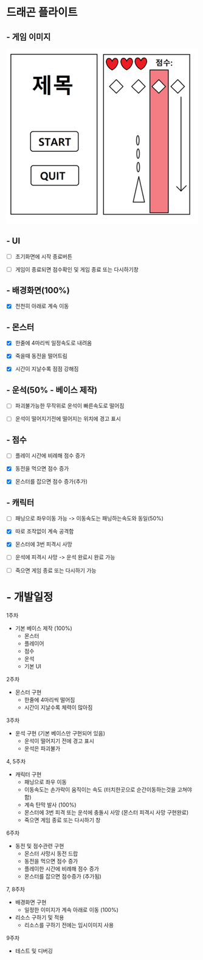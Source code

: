 # 드래곤 플라이트



## - 게임 이미지

![term_image](./image/term_image.png)

## - UI

- [ ] 초기화면에 시작 종료버튼

- [ ] 게임이 종료되면 점수확인 및 게임 종료 또는 다시하기창

  

## - 배경화면(100%)

- [x] 천천히 아래로 계속 이동



## - 몬스터

- [x] 한줄에 4마리씩 일정속도로 내려옴

- [x] 죽을때 동전을 떨어트림
- [x] 시간이 지날수록 점점 강해짐



## - 운석(50% - 베이스 제작)

- [ ] 파괴불가능한 무작위로 운석이 빠른속도로 떨어짐

- [ ] 운석이 떨어지기전에 떨어지는 위치에 경고 표시



## - 점수

- [ ] 플레이 시간에 비례해 점수 증가
- [x] 동전을 먹으면 점수 증가
- [x] 몬스터를 잡으면 점수 증가(추가)



## - 캐릭터

- [ ] 패닝으로 좌우이동 가능 -> 이동속도는 패닝하는속도와 동일(50%)
- [x] 따로 조작없이 계속 공격함
- [x] 몬스터에 3번 피격시 사망
- [ ] 운석에 피격시 사망 -> 운석 완료시 완료 가능
- [ ] 죽으면 게임 종료 또는 다시하기 가능



# - 개발일정

1주차

- 기본 베이스 제작 (100%)
  - 몬스터
  - 플레이어
  - 점수
  - 운석
  - 기본 UI

2주차
- 몬스터 구현
  - 한줄에 4마리씩 떨어짐
  - 시간이 지날수록 체력이 많아짐

3주차

- 운석 구현 (기본 베이스만 구현되어 있음)
  - 운석이 떨어지기 전에 경고 표시
  - 운석은 파괴불가

4, 5주차
- 캐릭터 구현
  - 패닝으로 좌우 이동
  - 이동속도는 손가락이 움직이는 속도 (터치한곳으로 순간이동하는것을 고쳐야 함)
  - 계속 탄막 발사 (100%)
  - 몬스터에 3번 피격 또는 운석에 충돌시 사망 (몬스터 피격시 사망 구현완료)
  - 죽으면 게임 종료 또는 다시하기 창

6주차

- 동전 및 점수관련 구현
  - 몬스터 사망시 동전 드랍
  - 동전을 먹으면 점수 증가
  - 플레이한 시간에 비례해 점수 증가
  - 몬스터를 잡으면 점수증가 (추가됨)

7, 8주차

- 배경화면 구현
  - 일정한 이미지가 계속 아래로 이동 (100%)
- 리소스 구하기 및 적용
  - 리소스를 구하기 전에는 임시이미지 사용

9주차

- 테스트 및 디버깅
